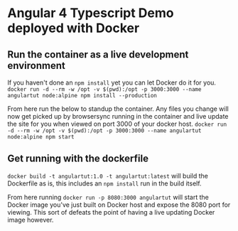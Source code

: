 # Angular 4 Typescript Demo deployed with Docker

## Run the container as a live development environment

If you haven't done an `npm install` yet you can let Docker do it for you.
`docker run -d --rm -w /opt -v $(pwd):/opt -p 3000:3000 --name angulartut node:alpine npm install --production`

From here run the below to standup the container. Any files you change will now get picked up by browsersync running in the container and live update the site for you when viewed on port 3000 of your docker host.
`docker run -d --rm -w /opt -v $(pwd):/opt -p 3000:3000 --name angulartut node:alpine npm start`

## Get running with the dockerfile

`docker build -t angulartut:1.0 -t angulartut:latest` will build the Dockerfile as is, this includes an `npm install` run in the build itself.

From here running `docker run -p 8080:3000 angulartut` will start the Docker image you've just built on Docker host and expose the 8080 port for viewing. This sort of defeats the point of having a live updating Docker image however.

